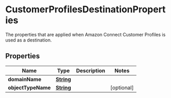 

# CustomerProfilesDestinationProperties

 The properties that are applied when Amazon Connect Customer Profiles is used as a destination. 

## Properties

| Name | Type | Description | Notes |
|------------ | ------------- | ------------- | -------------|
|**domainName** | [**String**](String.md) |  |  |
|**objectTypeName** | [**String**](String.md) |  |  [optional] |



